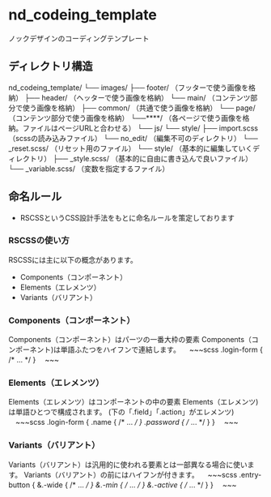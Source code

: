 # nd_codeing_template
ノックデザインのコーディングテンプレート

## ディレクトリ構造
nd_codeing_template/
└── images/
    ├── footer/ （フッターで使う画像を格納）
    ├── header/ （ヘッターで使う画像を格納）
    └── main/ （コンテンツ部分で使う画像を格納）
        ├── common/ （共通で使う画像を格納）
        └── page/ （コンテンツ部分で使う画像を格納）
            └──****/ （各ページで使う画像を格納。ファイルはページURLと合わせる）
└── js/
└── style/
    ├── import.scss （scssの読み込みファイル）
    └── no_edit/ （編集不可のディレクトリ）
        └── _reset.scss/ （リセット用のファイル）
    └── style/ （基本的に編集していくディレクトリ）
        ├── _style.scss/ （基本的に自由に書き込んで良いファイル）
        └── _variable.scss/ （変数を指定するファイル）
        
## 命名ルール
- RSCSSというCSS設計手法をもとに命名ルールを策定しております
### RSCSSの使い方
RSCSSには主に以下の概念があります。
- Components（コンポーネント）
- Elements（エレメンツ）
- Variants（バリアント）
### Components（コンポーネント）
Components（コンポーネント）はパーツの一番大枠の要素
Components（コンポーネント)は単語ふたつをハイフンで連結します。
　~~~scss
.login-form {
  /* ... */ 
}
　~~~
 
### Elements（エレメンツ）
Elements（エレメンツ）はコンポーネントの中の要素
Elements（エレメンツ)は単語ひとつで構成されます。
(下の「.field」「.action」がエレメンツ)
 　~~~scss
.login-form {
  .name {
    /* ... */ 
  }
  .password {
    /* ... */ 
  }
}
　~~~
 
 ### Variants（バリアント）
 Variants（バリアント）は汎用的に使われる要素とは一部異なる場合に使います。
 Variants（バリアント）の前にはハイフンが付きます。
 　~~~scss
.entry-button {
  &.-wide {
    /* ... */ 
  }
  &.-min {
    /* ... */ 
  }
  &.-active {
    /* ... */ 
  }
}
　~~~
